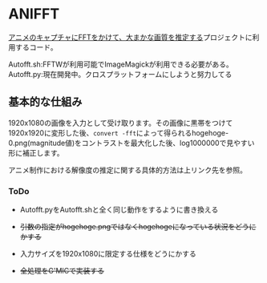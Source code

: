 # ANIFFT

[アニメのキャプチャにFFTをかけて、大まかな画質を推定する](https://github.com/yuuki76/NIBINA)プロジェクトに利用するコード。

Autofft.sh:FFTWが利用可能でImageMagickが利用できる必要がある。  
Autofft.py:現在開発中。クロスプラットフォームにしようと努力してる

## 基本的な仕組み

1920x1080の画像を入力として受け取ります。その画像に黒帯をつけて1920x1920に変形した後、`convert -fft`によって得られるhogehoge-0.png(magnitude値)をコントラストを最大化した後、log1000000で見やすい形に補正します。

アニメ制作における解像度の推定に関する具体的方法は上リンク先を参照。

### ToDo

- Autofft.pyをAutofft.shと全く同じ動作をするように書き換える

- ~~引数の指定がhogehoge.pngではなくhogehogeになっている状況をどうにかする~~

- 入力サイズを1920x1080に限定する仕様をどうにかする

- ~~全処理をG'MICで実装する~~

# 
